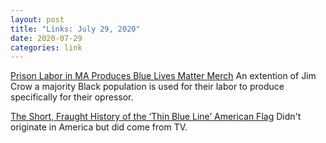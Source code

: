```yaml
---
layout: post
title: "Links: July 29, 2020"
date: 2020-07-29
categories: link
---
```

[Prison Labor in MA Produces Blue Lives Matter Merch](https://www.rte.ie/radio1/doconone/2020/0716/1153660-green-and-gold/) An extention of Jim Crow a majority Black population is used for their labor to produce specifically for their opressor.

[The Short, Fraught History of the ‘Thin Blue Line’ American Flag](https://www.themarshallproject.org/2020/06/08/the-short-fraught-history-of-the-thin-blue-line-american-flag) Didn't originate in America but did come from TV.


